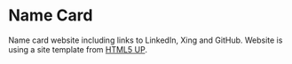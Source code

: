 # Name Card

Name card website including links to LinkedIn, Xing and GitHub.
Website is using a site template from [HTML5 UP](https://html5up.net/).